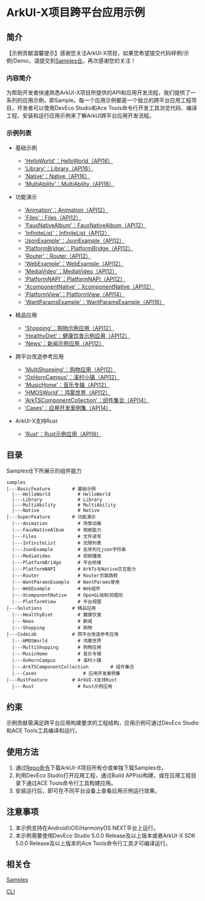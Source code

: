 # ArkUI-X项目跨平台应用示例

## 简介
【示例贡献温馨提示】感谢您关注ArkUI-X项目，如果您希望提交代码样例/示例/Demo，请提交到[Samples仓](https://gitcode.com/arkui-x/samples)。再次感谢您的关注！

### 内容简介
为帮助开发者快速熟悉ArkUI-X项目所提供的API和应用开发流程，我们提供了一系列的应用示例，即Sample。每一个应用示例都是一个独立的跨平台应用工程项目，开发者可以使用DevEco Studio和Ace Tools命令行开发工具浏览代码、编译工程、安装和运行应用示例来了解ArkUI跨平台应用开发流程。

### 示例列表

- 基础示例
  - ['HelloWorld'：HelloWorld（API16）](BasicFeature/HelloWorld)
  - ['Library'：Library（API16）](BasicFeature/Library)
  - ['Native'：Native（API16）](BasicFeature/Native)
  - ['MultiAbility'：MultiAbility（API16）](BasicFeature/MultiAbility)
  
- 功能演示
  - ['Animation'：Animation（API12）](SuperFeature/Animation)
  - ['Files'：Files（API12）](SuperFeature/Files)
  - ['FauxNativeAlbum'：FauxNativeAlbum（API12）](SuperFeature/FauxNativeAlbum)
  - ['InfiniteList'：InfiniteList（API12）](SuperFeature/InfiniteList)
  - ['JsonExample'：JsonExample（API12）](SuperFeature/JsonExample)
  - ['PlatformBridge'：PlatformBridge（API12）](SuperFeature/PlatformBridge)
  - ['Router'：Router（API12）](SuperFeature/Router)
  - ['WebExample'：WebExample（API12）](SuperFeature/WebExample)
  - ['MediaVideo'：MediaVideo（API12）](SuperFeature/MediaVideo)
  - ['PlatformNAPI'：PlatformNAPI（API12）](SuperFeature/PlatformNAPI)
  - ['XcomponentNative'：XcomponentNative（API12）](SuperFeature/XcomponentNative)
  - ['PlatformView'：PlatformView（API14）](SuperFeature/PlatformView)
  - ['WantParamsExample'：WantParamsExample（API16）](SuperFeature/WantParamsExample)

- 精品应用
  - ['Shopping'：购物示例应用（API12）](Solutions/Shopping)
  - ['HealthyDiet'：健康饮食示例应用（API12）](Solutions/HealthyDiet)
  - ['News'：新闻示例应用（API12）](Solutions/News)
- 跨平台改造参考应用
  - ['MultiShopping'：购物应用（API12）](CodeLab/MultiShopping)
  - ['OxHornCampus'：溪村小镇（API12）](CodeLab/OxHornCampus)
  - ['MusicHome'：音乐专辑（API12）](CodeLab/MusicHome)
  - ['HMOSWorld'：鸿蒙世界（API12）](CodeLab/HMOSWorld)
  - ['ArkTSComponentCollection'：组件集合（API14）](CodeLab/ArkTSComponentCollection)
  - ['Cases'：应用开发案例集（API14）](CodeLab/Cases)
- ArkUI-X支持Rust
  - ['Rust'：Rust示例应用（API16）](RustFeature/Rust)

## 目录

Samples仓下所展示的组件能力

```
samples
|---BasicFeature        # 基础示例
  |---HelloWorld          # HelloWorld
  |---Library             # Library
  |---MultiAbility        # MultiAbility
  |---Native              # Native
|---SuperFeature        # 功能演示
  |---Animation           # 场景动画
  |---FauxNativeAlbum     # 相册能力
  |---Files               # 文件读写
  |---InfiniteList        # 无限列表
  |---JsonExample         # 反序列化json字符串
  |---MediaVideo          # 视频播放
  |---PlatformBridge      # 平台桥接
  |---PlatformNAPI        # ArkTs与Native交互能力
  |---Router              # Router页面跳转
  |---WantParamsExample   # WantParams使用
  |---WebExample          # Web组件
  |---XcomponentNative    # OpenGL绘制3D图形
  |---PlatformView        # 平台视图
|---Solutions           # 精品应用
  |---HealthyDiet    	  # 健康饮食
  |---News    	          # 新闻
  |---Shopping    	      # 购物
|---CodeLab             # 跨平台改造参考应用
  |---HMOSWorld           # 鸿蒙世界
  |---MultiShopping    	  # 购物应用
  |---MusicHome           # 音乐专辑
  |---OxHornCampus        # 溪村小镇
  |---ArkTSComponentCollection        # 组件集合
  |---Cases        		    # 应用开发案例集
|---RustFeature         # ArkUI-X支持Rust
  |---Rust                # Rust示例应用
```

## 约束

示例贡献需满足跨平台应用构建要求的工程结构，应用示例可通过DevEco Studio和ACE Tools工具编译和运行。

## 使用方法

1.  通过[Repo命令](https://gitcode.com/arkui-x/manifest/blob/master/README.md)下载ArkUI-X项目所有仓或单独下载Samples仓。
2.  利用DevEco Studio打开应用工程，通过Build APP(s)构建，或在应用工程目录下通过ACE Tools命令行工具构建应用。
3.  安装运行后，即可在不同平台设备上查看应用示例运行效果。

## 注意事项

1.  本示例支持在Android\iOS\HarmonyOS NEXT平台上运行。
2.  本示例需要使用DevEco Studio 5.0.0 Release及以上版本或者ArkUI-X SDK 5.0.0 Release及以上版本的Ace Tools命令行工具才可编译运行。


## 相关仓

[Samples](https://gitcode.com/arkui-x/samples)

[CLI](https://gitcode.com/arkui-x/cli)